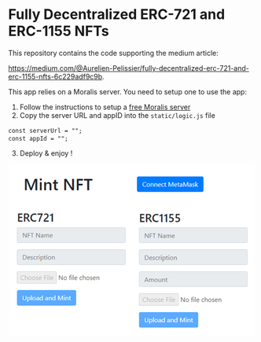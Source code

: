 # Fully Decentralized ERC-721 and ERC-1155 NFTs

This repository contains the code supporting the medium article:

https://medium.com/@Aurelien-Pelissier/fully-decentralized-erc-721-and-erc-1155-nfts-6c229adf9c9b.

This app relies on a Moralis server. You need to setup one to use the app:
   1) Follow the instructions to setup a [free Moralis server](https://docs.moralis.io/guides/build-a-simple-dapp-in-3-minutes)
   2) Copy the server URL and appID into the `static/logic.js` file

    const serverUrl = "";
    const appId = "";
    
   3) Deploy & enjoy !

<p align="center">
  <img src="https://raw.githubusercontent.com/Aurelien-Pelissier/Medium/master/Fully%20Decentralized%20ERC-721%20and%20ERC-1155%20NFTs/Figure1.png" width=500>
</p>
